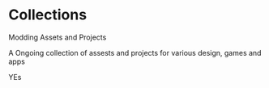# Collections
 Modding Assets and Projects


 A Ongoing collection of assests and projects for various design, games and apps
 
 
<!--  TESTING ARE YOU READING THIS? -->
YEs
<!-- Perfect! -->
